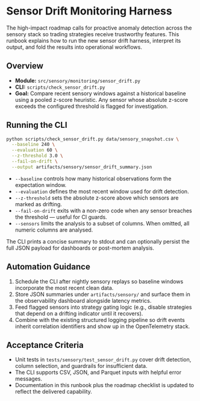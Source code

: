 # Sensor Drift Monitoring Harness

The high-impact roadmap calls for proactive anomaly detection across the sensory
stack so trading strategies receive trustworthy features.  This runbook explains
how to run the new sensor drift harness, interpret its output, and fold the
results into operational workflows.

## Overview

* **Module:** `src/sensory/monitoring/sensor_drift.py`
* **CLI:** `scripts/check_sensor_drift.py`
* **Goal:** Compare recent sensory windows against a historical baseline using a
  pooled z-score heuristic. Any sensor whose absolute z-score exceeds the
  configured threshold is flagged for investigation.

## Running the CLI

```bash
python scripts/check_sensor_drift.py data/sensory_snapshot.csv \
  --baseline 240 \
  --evaluation 60 \
  --z-threshold 3.0 \
  --fail-on-drift \
  --output artifacts/sensory/sensor_drift_summary.json
```

* `--baseline` controls how many historical observations form the expectation
  window.
* `--evaluation` defines the most recent window used for drift detection.
* `--z-threshold` sets the absolute z-score above which sensors are marked as
  drifting.
* `--fail-on-drift` exits with a non-zero code when any sensor breaches the
  threshold — useful for CI guards.
* `--sensors` limits the analysis to a subset of columns. When omitted, all
  numeric columns are analysed.

The CLI prints a concise summary to stdout and can optionally persist the full
JSON payload for dashboards or post-mortem analysis.

## Automation Guidance

1. Schedule the CLI after nightly sensory replays so baseline windows incorporate
   the most recent clean data.
2. Store JSON summaries under `artifacts/sensory/` and surface them in the
   observability dashboard alongside latency metrics.
3. Feed flagged sensors into strategy gating logic (e.g., disable strategies
   that depend on a drifting indicator until it recovers).
4. Combine with the existing structured logging pipeline so drift events inherit
   correlation identifiers and show up in the OpenTelemetry stack.

## Acceptance Criteria

* Unit tests in `tests/sensory/test_sensor_drift.py` cover drift detection,
  column selection, and guardrails for insufficient data.
* The CLI supports CSV, JSON, and Parquet inputs with helpful error messages.
* Documentation in this runbook plus the roadmap checklist is updated to reflect
  the delivered capability.
